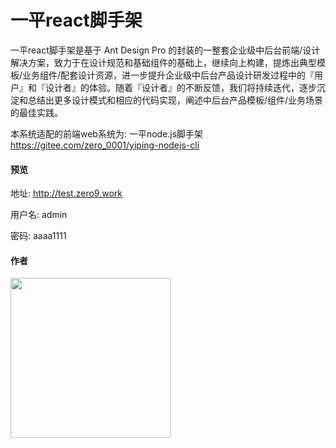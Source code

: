 # 一平react脚手架

 一平react脚手架是基于 Ant Design Pro 的封装的一整套企业级中后台前端/设计解决方案，致力于在设计规范和基础组件的基础上，继续向上构建，提炼出典型模板/业务组件/配套设计资源，进一步提升企业级中后台产品设计研发过程中的『用户』和『设计者』的体验。随着『设计者』的不断反馈，我们将持续迭代，逐步沉淀和总结出更多设计模式和相应的代码实现，阐述中后台产品模板/组件/业务场景的最佳实践。


本系统适配的前端web系统为: 一平node.js脚手架 https://gitee.com/zero_0001/yiping-nodejs-cli

#### 预览

地址: http://test.zero9.work

用户名: admin

密码: aaaa1111

#### 作者

<img src="https://zero9.work/static/media/img/q.jpg" width="256" />

